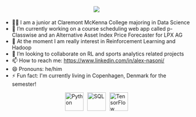 <h1 align="center">
  <a href="https://git.io/typing-svg">
    <img src="https://readme-typing-svg.herokuapp.com/?lines=Hello,+There!+👋&center=true&size=30">
  </a>
</h1>

- 🧑‍🎓 I am a junior at Claremont McKenna College majoring in Data Science
- 🔭 I’m currently working on a course scheduling web app called  p-Classwise and an Alternative Asset Index Price Forecaster for LPX AG
- 🌱 At the moment I am really interest in Reinforcement Learning and Hadoop
- 👯 I’m looking to collaborate on RL and sports analytics related projects
- 📫 How to reach me: https://www.linkedin.com/in/alex-nasoni/
- 😄 Pronouns: he/him
- ⚡ Fun fact: I'm currently living in Copenhagen, Denmark for the semester!

<!DOCTYPE html>
<html lang="en">
<head>
    <meta charset="UTF-8">
    <meta name="viewport" content="width=device-width, initial-scale=1.0">
    <title>My tech stack includes:</title>
    <style>
        /* This CSS rule will ensure that all images inside the #icons div are displayed inline */
        #icons {
            display: flex;
            justify-content: center; /* Center the icons horizontally */
            align-items: center; /* Align the icons vertically in the middle */
            gap: 10px; /* Adds space between the icons */
        }
    </style>
</head>
<body>
    <div id="icons">
        <img src="https://cdn.jsdelivr.net/gh/devicons/devicon/icons/python/python-original.svg" alt="Python" width="50" height="50">
        <img src="https://cdn.jsdelivr.net/gh/devicons/devicon/icons/mysql/mysql-original-wordmark.svg" alt="SQL" width="50" height="50">
        <img src="https://cdn.jsdelivr.net/gh/devicons/devicon/icons/tensorflow/tensorflow-original.svg" alt="TensorFlow" width="50" height="50">
        <img src="https://cdn.jsdelivr.net/gh/devicons/devicon/icons


